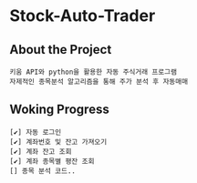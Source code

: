 # Stock-Auto-Trader
## About the Project
```
키움 API와 python을 활용한 자동 주식거래 프로그램
자제적인 종목분석 알고리즘을 통해 주가 분석 후 자동매매

```

## Woking Progress
```
[✔] 자동 로그인
[✔] 계좌번호 및 잔고 가져오기
[✔] 계좌 잔고 조회
[✔] 계좌 종목별 평잔 조회
[] 종목 분석 코드..
```
